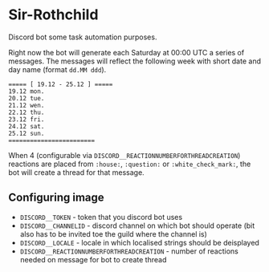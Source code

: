 # Sir-Rothchild
Discord bot some task automation purposes.

Right now the bot will generate each Saturday at 00:00 UTC a series of messages. The messages will reflect the following week with short date and day name (format `dd.MM ddd`). 

```
===== [ 19.12 - 25.12 ] =====
19.12 mon.
20.12 tue.
21.12 wen.
22.12 thu.
23.12 fri.
24.12 sat.
25.12 sun.
========================
```

When 4 (configurable via `DISCORD__REACTIONNUMBERFORTHREADCREATION`) reactions are placed from `:house:`, `:question:` or `:white_check_mark:`, the bot will create a thread for that message.

## Configuring image
* `DISCORD__TOKEN` - token that you discord bot uses
* `DISCORD__CHANNELID` - discord channel on which bot should operate (bit also has to be invited toe the guild where the channel is)
* `DISCORD__LOCALE` - locale in which localised strings should be deisplayed
* `DISCORD__REACTIONNUMBERFORTHREADCREATION` - number of reactions needed on message for bot to create thread
